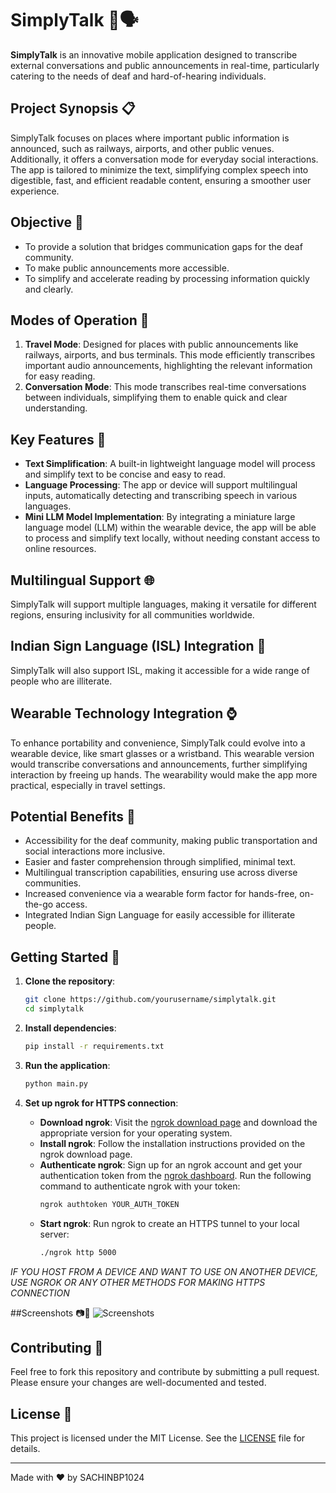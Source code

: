 # SimplyTalk 📱🗣️

**SimplyTalk** is an innovative mobile application designed to transcribe external conversations and public announcements in real-time, particularly catering to the needs of deaf and hard-of-hearing individuals. 

## Project Synopsis 📋

SimplyTalk focuses on places where important public information is announced, such as railways, airports, and other public venues. Additionally, it offers a conversation mode for everyday social interactions. The app is tailored to minimize the text, simplifying complex speech into digestible, fast, and efficient readable content, ensuring a smoother user experience.

## Objective 🎯

- To provide a solution that bridges communication gaps for the deaf community.
- To make public announcements more accessible.
- To simplify and accelerate reading by processing information quickly and clearly.

## Modes of Operation 🚦

1. **Travel Mode**: Designed for places with public announcements like railways, airports, and bus terminals. This mode efficiently transcribes important audio announcements, highlighting the relevant information for easy reading.
2. **Conversation Mode**: This mode transcribes real-time conversations between individuals, simplifying them to enable quick and clear understanding.

## Key Features 🌟

- **Text Simplification**: A built-in lightweight language model will process and simplify text to be concise and easy to read.
- **Language Processing**: The app or device will support multilingual inputs, automatically detecting and transcribing speech in various languages.
- **Mini LLM Model Implementation**: By integrating a miniature large language model (LLM) within the wearable device, the app will be able to process and simplify text locally, without needing constant access to online resources.

## Multilingual Support 🌐

SimplyTalk will support multiple languages, making it versatile for different regions, ensuring inclusivity for all communities worldwide.

## Indian Sign Language (ISL) Integration 🤟

SimplyTalk will also support ISL, making it accessible for a wide range of people who are illiterate.

## Wearable Technology Integration ⌚

To enhance portability and convenience, SimplyTalk could evolve into a wearable device, like smart glasses or a wristband. This wearable version would transcribe conversations and announcements, further simplifying interaction by freeing up hands. The wearability would make the app more practical, especially in travel settings.

## Potential Benefits 🎁

- Accessibility for the deaf community, making public transportation and social interactions more inclusive.
- Easier and faster comprehension through simplified, minimal text.
- Multilingual transcription capabilities, ensuring use across diverse communities.
- Increased convenience via a wearable form factor for hands-free, on-the-go access.
- Integrated Indian Sign Language for easily accessible for illiterate people.

## Getting Started 🚀

1. **Clone the repository**:
    ```bash
    git clone https://github.com/yourusername/simplytalk.git
    cd simplytalk
    ```

2. **Install dependencies**:
    ```bash
    pip install -r requirements.txt
    ```

3. **Run the application**:
    ```bash
    python main.py
    ```

4. **Set up ngrok for HTTPS connection**:
    - **Download ngrok**: Visit the [ngrok download page](https://ngrok.com/download) and download the appropriate version for your operating system.
    - **Install ngrok**: Follow the installation instructions provided on the ngrok download page.
    - **Authenticate ngrok**: Sign up for an ngrok account and get your authentication token from the [ngrok dashboard](https://dashboard.ngrok.com/get-started/your-authtoken). Run the following command to authenticate ngrok with your token:
        ```bash
        ngrok authtoken YOUR_AUTH_TOKEN
        ```
    - **Start ngrok**: Run ngrok to create an HTTPS tunnel to your local server:
        ```bash
        ./ngrok http 5000
        ```

*IF YOU HOST FROM A DEVICE AND WANT TO USE ON ANOTHER DEVICE, USE NGROK OR ANY OTHER METHODS FOR MAKING HTTPS CONNECTION*

##Screenshots 📷📱
![Screenshots ](https://github.com/user-attachments/assets/6c4a9276-cf58-401f-ae62-9b95cc477ca7)

## Contributing 🤝

Feel free to fork this repository and contribute by submitting a pull request. Please ensure your changes are well-documented and tested.

## License 📄

This project is licensed under the MIT License. See the [LICENSE](LICENSE) file for details.

---

Made with ❤️ by SACHINBP1024
